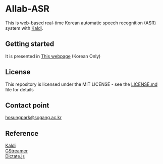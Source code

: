 # AIlab-ASR

This is web-based real-time Korean automatic speech recognition (ASR) system with [Kaldi](https://github.com/kaldi-asr/kaldi).

## Getting started


It is presented in [This webpage](https://indra622.github.io/ailab-asr/demos/demo.html) (Korean Only)


## License

This repository is licensed under the MIT LICENSE - see the [LICENSE.md]() file for details

## Contact point
hosungpark@sogang.ac.kr

## Reference

[Kaldi](https://github.com/kaldi-asr/kaldi)  
[GStreamer](https://github.com/alumae/kaldi-gstreamer-server)  
[Dictate.js](https://kaljurand.github.io/dictate.js)


